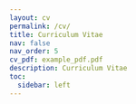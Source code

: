 ```yaml
---
layout: cv
permalink: /cv/
title: Curriculum Vitae
nav: false
nav_order: 5
cv_pdf: example_pdf.pdf
description: Curriculum Vitae
toc:
  sidebar: left
---
```

